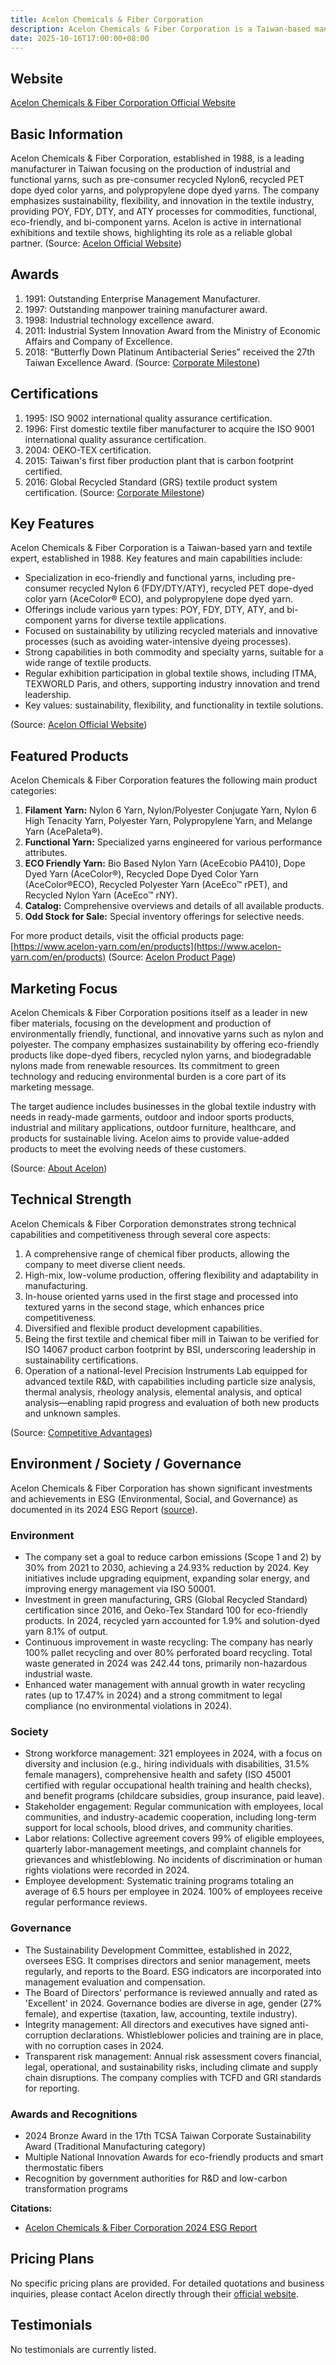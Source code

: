 ```yaml
---
title: Acelon Chemicals & Fiber Corporation
description: Acelon Chemicals & Fiber Corporation is a Taiwan-based manufacturer specializing in various types of industrial yarns, including eco-friendly and functional fibers for the textile industry.
date: 2025-10-16T17:00:00+08:00
---
```


## Website

[Acelon Chemicals & Fiber Corporation Official Website](https://www.acelon-yarn.com)

## Basic Information

Acelon Chemicals & Fiber Corporation, established in 1988, is a leading manufacturer in Taiwan focusing on the production of industrial and functional yarns, such as pre-consumer recycled Nylon6, recycled PET dope dyed color yarns, and polypropylene dope dyed yarns. The company emphasizes sustainability, flexibility, and innovation in the textile industry, providing POY, FDY, DTY, and ATY processes for commodities, functional, eco-friendly, and bi-component yarns. Acelon is active in international exhibitions and textile shows, highlighting its role as a reliable global partner.
(Source: [Acelon Official Website](https://www.acelon-yarn.com))

## Awards

1. 1991: Outstanding Enterprise Management Manufacturer.
2. 1997: Outstanding manpower training manufacturer award.
3. 1998: Industrial technology excellence award.
4. 2011: Industrial System Innovation Award from the Ministry of Economic Affairs and Company of Excellence.
5. 2018: “Butterfly Down Platinum Antibacterial Series” received the 27th Taiwan Excellence Award.
(Source: [Corporate Milestone](https://www.acelon-yarn.com/en/about-cate-first/corporate-milestone))

## Certifications

1. 1995: ISO 9002 international quality assurance certification.
2. 1996: First domestic textile fiber manufacturer to acquire the ISO 9001 international quality assurance certification.
3. 2004: OEKO-TEX certification.
4. 2015: Taiwan's first fiber production plant that is carbon footprint certified.
5. 2016: Global Recycled Standard (GRS) textile product system certification.
(Source: [Corporate Milestone](https://www.acelon-yarn.com/en/about-cate-first/corporate-milestone))

## Key Features

Acelon Chemicals & Fiber Corporation is a Taiwan-based yarn and textile expert, established in 1988. Key features and main capabilities include:

- Specialization in eco-friendly and functional yarns, including pre-consumer recycled Nylon 6 (FDY/DTY/ATY), recycled PET dope-dyed color yarn (AceColor® ECO), and polypropylene dope dyed yarn.
- Offerings include various yarn types: POY, FDY, DTY, ATY, and bi-component yarns for diverse textile applications.
- Focused on sustainability by utilizing recycled materials and innovative processes (such as avoiding water-intensive dyeing processes).
- Strong capabilities in both commodity and specialty yarns, suitable for a wide range of textile products.
- Regular exhibition participation in global textile shows, including ITMA, TEXWORLD Paris, and others, supporting industry innovation and trend leadership.
- Key values: sustainability, flexibility, and functionality in textile solutions.

(Source: [Acelon Official Website](https://www.acelon-yarn.com))

## Featured Products

Acelon Chemicals & Fiber Corporation features the following main product categories:

1. **Filament Yarn:** Nylon 6 Yarn, Nylon/Polyester Conjugate Yarn, Nylon 6 High Tenacity Yarn, Polyester Yarn, Polypropylene Yarn, and Melange Yarn (AcePaleta®).
2. **Functional Yarn:** Specialized yarns engineered for various performance attributes.
3. **ECO Friendly Yarn:** Bio Based Nylon Yarn (AceEcobio PA410), Dope Dyed Yarn (AceColor®), Recycled Dope Dyed Color Yarn (AceColor®ECO), Recycled Polyester Yarn (AceEco™ rPET), and Recycled Nylon Yarn (AceEco™ rNY).
4. **Catalog:** Comprehensive overviews and details of all available products.
5. **Odd Stock for Sale:** Special inventory offerings for selective needs.

For more product details, visit the official products page:
[https://www.acelon-yarn.com/en/products](https://www.acelon-yarn.com/en/products)
(Source: [Acelon Product Page](https://www.acelon-yarn.com/en/products))

## Marketing Focus

Acelon Chemicals & Fiber Corporation positions itself as a leader in new fiber materials, focusing on the development and production of environmentally friendly, functional, and innovative yarns such as nylon and polyester. The company emphasizes sustainability by offering eco-friendly products like dope-dyed fibers, recycled nylon yarns, and biodegradable nylons made from renewable resources. Its commitment to green technology and reducing environmental burden is a core part of its marketing message.

The target audience includes businesses in the global textile industry with needs in ready-made garments, outdoor and indoor sports products, industrial and military applications, outdoor furniture, healthcare, and products for sustainable living. Acelon aims to provide value-added products to meet the evolving needs of these customers.

(Source: [About Acelon](https://www.acelon-yarn.com/en/abouts))

## Technical Strength

Acelon Chemicals & Fiber Corporation demonstrates strong technical capabilities and competitiveness through several core aspects:

1. A comprehensive range of chemical fiber products, allowing the company to meet diverse client needs.
2. High-mix, low-volume production, offering flexibility and adaptability in manufacturing.
3. In-house oriented yarns used in the first stage and processed into textured yarns in the second stage, which enhances price competitiveness.
4. Diversified and flexible product development capabilities.
5. Being the first textile and chemical fiber mill in Taiwan to be verified for ISO 14067 product carbon footprint by BSI, underscoring leadership in sustainability certifications.
6. Operation of a national-level Precision Instruments Lab equipped for advanced textile R&D, with capabilities including particle size analysis, thermal analysis, rheology analysis, elemental analysis, and optical analysis—enabling rapid progress and evaluation of both new products and unknown samples.

(Source: [Competitive Advantages](https://www.acelon-yarn.com/en/about-cate-first/competitive-advantages))

## Environment / Society / Governance

Acelon Chemicals & Fiber Corporation has shown significant investments and achievements in ESG (Environmental, Social, and Governance) as documented in its 2024 ESG Report ([source](https://www.acelon-yarn.com/storage/media/csr/1466%20ACELON-2024%20%20ESG%20REPORT.pdf)).

### Environment

- The company set a goal to reduce carbon emissions (Scope 1 and 2) by 30% from 2021 to 2030, achieving a 24.93% reduction by 2024. Key initiatives include upgrading equipment, expanding solar energy, and improving energy management via ISO 50001.
- Investment in green manufacturing, GRS (Global Recycled Standard) certification since 2016, and Oeko-Tex Standard 100 for eco-friendly products. In 2024, recycled yarn accounted for 1.9% and solution-dyed yarn 8.1% of output.
- Continuous improvement in waste recycling: The company has nearly 100% pallet recycling and over 80% perforated board recycling. Total waste generated in 2024 was 242.44 tons, primarily non-hazardous industrial waste.
- Enhanced water management with annual growth in water recycling rates (up to 17.47% in 2024) and a strong commitment to legal compliance (no environmental violations in 2024).

### Society

- Strong workforce management: 321 employees in 2024, with a focus on diversity and inclusion (e.g., hiring individuals with disabilities, 31.5% female managers), comprehensive health and safety (ISO 45001 certified with regular occupational health training and health checks), and benefit programs (childcare subsidies, group insurance, paid leave).
- Stakeholder engagement: Regular communication with employees, local communities, and industry-academic cooperation, including long-term support for local schools, blood drives, and community charities.
- Labor relations: Collective agreement covers 99% of eligible employees, quarterly labor-management meetings, and complaint channels for grievances and whistleblowing. No incidents of discrimination or human rights violations were recorded in 2024.
- Employee development: Systematic training programs totaling an average of 6.5 hours per employee in 2024. 100% of employees receive regular performance reviews.

### Governance

- The Sustainability Development Committee, established in 2022, oversees ESG. It comprises directors and senior management, meets regularly, and reports to the Board. ESG indicators are incorporated into management evaluation and compensation.
- The Board of Directors’ performance is reviewed annually and rated as 'Excellent' in 2024. Governance bodies are diverse in age, gender (27% female), and expertise (taxation, law, accounting, textile industry).
- Integrity management: All directors and executives have signed anti-corruption declarations. Whistleblower policies and training are in place, with no corruption cases in 2024.
- Transparent risk management: Annual risk assessment covers financial, legal, operational, and sustainability risks, including climate and supply chain disruptions. The company complies with TCFD and GRI standards for reporting.

### Awards and Recognitions

- 2024 Bronze Award in the 17th TCSA Taiwan Corporate Sustainability Award (Traditional Manufacturing category)
- Multiple National Innovation Awards for eco-friendly products and smart thermostatic fibers
- Recognition by government authorities for R&D and low-carbon transformation programs

**Citations:**
- [Acelon Chemicals & Fiber Corporation 2024 ESG Report](https://www.acelon-yarn.com/storage/media/csr/1466%20ACELON-2024%20%20ESG%20REPORT.pdf)

## Pricing Plans

No specific pricing plans are provided. For detailed quotations and business inquiries, please contact Acelon directly through their [official website](https://www.acelon-yarn.com).

## Testimonials

No testimonials are currently listed.